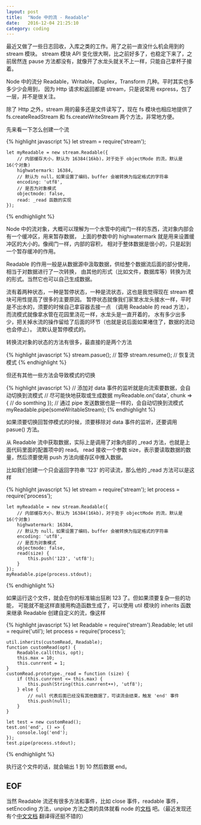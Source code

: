 ```yaml
---
layout: post
title:  "Node 中的流 - Readable"
date:   2016-12-04 21:25:10
category: coding
---
```


最近又做了一些日志回收，入库之类的工作。用了之前一直没什么机会用到的 stream 模块。
stream 模块 API 变化很大啊，比之前好多了，也稳定下来了，之前居然连 pause
方法都没有，就像开了水龙头就关不上一样，只能自己拿杯子接着。

Node 中的流分 Readable，Writable，Duplex，Transform 几种。平时其实也多多少少会用到，
因为 Http 请求和返回都是 stream，只是说常用 express，包了一层，并不是很关注。

除了 Http 之外，stream 用的最多还是文件读写了，现在 fs 模块也相应地提供了 fs.createReadStream
和 fs.createWriteStream 两个方法，非常地方便。

先来看一下怎么创建一个流

{% highlight javascript %}
    let stream = require('stream');

    let myReadable = new stream.Readable({
        // 内部缓存大小，默认为 16384(16kb)，对于处于 objectMode 的流，默认是 16(个对象)
        highwatermark: 16384,
        // 默认为 null，如果设置了编码，buffer 会被转换为指定格式的字符串
        encoding: 'utf8',
        // 是否为对象模式
        objectmode: false,
        read: _read 函数的实现
    });
{% endhighlight %}

Node 中的流对象，大概可以理解为一个水管中的阀门一样的东西，流对象内部会有一个缓冲区，用来暂存数据，
上面的参数中的 highwatermark 就是用来设置缓冲区的大小的。像阀门一样，内部的容积，
相对于整体数据是很小的，只是起到一个暂存缓冲的作用。

Readable 的作用一般是从数据源中汲取数据，供给整个数据流后面的部分使用，相当于对数据进行了一次转换，
由其他的形式（比如文件，数据库等）转换为流的形式。当然它也可以自己生成数据。

流有着两种状态，一种是暂停状态，一种是流状态，这也是我觉得现在 stream 模块可用性提高了很多的主要原因。
暂停状态就像我们家里水龙头接水一样，平时是不出水的，须要的时候自己拿容器去接一点
（调用 Readable 的 read 方法），而流模式就像拿水管在花园里浇花一样，水龙头是一直开着的，
水有多少出多少，把关掉水流的操作留给了后面的环节（也就是说后面如果堵住了，数据的流动也会停止）。
流默认是暂停模式的。

转换流对象的状态的方法有很多，最直接的是两个方法

{% highlight javascript %}
    stream.pasue();     // 暂停
    stream.resume();    // 恢复流模式
{% endhighlight %}

但还有其他一些方法会导致模式的切换

{% highlight javascript %}
    // 添加对 data 事件的监听就是向流索要数据，会自动切换到流模式
    // 尽可能快地获取或生成数据
    myReadable.on('data', chunk => {
        // do somthing
    });
    // 通过 pipe 发送数据也是一样的，会自动切换到流模式
    myReadable.pipe(someWritableStream);
{% endhighlight %}

如果须要切换回暂停模式的时候，须要移除对 data 事件的监听，还要调用 pasue() 方法。

从 Readable 流中获取数据，实际上是调用了对象内部的 \_read 方法，也就是上面代码里面的配置项中的 read。
read 接收一个参数 size，表示要读取数据的数量，然后须要使用 push 方法向缓存区中推入数据。

比如我们创建一个只会返回字符串 '123' 的可读流，那么他的 \_read 方法可以是这样

{% highlight javascript %}
    let stream = require('stream');
    let process = require('process');

    let myReadable = new stream.Readable({
        // 内部缓存大小，默认为 16384(16kb)，对于处于 objectMode 的流，默认是 16(个对象)
        highwatermark: 16384,
        // 默认为 null，如果设置了编码，buffer 会被转换为指定格式的字符串
        encoding: 'utf8',
        // 是否为对象模式
        objectmode: false,
        read(size) {
            this.push('123', 'utf8');
        }
    });
    myReadable.pipe(process.stdout);
{% endhighlight %}

如果运行这个文件，就会在你的标准输出狂刷 123 了。但如果须要复杂一些的功能，
可能就不能这样直接用构造函数生成了，可以使用 util 模块的 inherits 函数来继承 Readable
创建自定义的流，像这样

{% highlight javascript %}
    let Readable = require('stream').Readable;
    let util = require('util');
    let process = require('process');

    util.inherits(customRead, Readable);
    function customRead(opt) {
        Readable.call(this, opt);
        this.max = 10;
        this.cunrrent = 1;
    }
    customRead.prototype._read = function (size) {
        if (this.cunrrent <= this.max) {
            this.push(String(this.cunrrent++), 'utf8');
        } else {
            // null 代表后面已经没有其他数据了，可读流会结束，触发 'end' 事件
            this.push(null);
        }
    }

    let test = new customRead();
    test.on('end', () => {
        console.log('end');
    });
    test.pipe(process.stdout);
{% endhighlight %}

执行这个文件的话，就会输出 1 到 10 然后数据 end。

## EOF
当然 Readable 流还有很多方法和事件，比如 close 事件，readable 事件，setEncoding
方法，unpipe 方法之类的具体就看 node 的[文档](https://nodejs.org/docs/latest/api/stream.html)
吧。（最近发现还有个[中文文档](https://pinggod.gitbooks.io/nodejs-doc-in-chinese/content/doc/stream.html)
翻译得还挺不错的）
